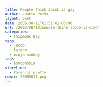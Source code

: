 ```yaml
---
title: People think Jacob is gay
author: Justin Parks
layout: post
date: 2005-08-11T01:52:02+00:00
url: /2005/08/10/people-think-jacob-is-gay/
categories:
  - Chipmunk Bay
tags:
  - jacob
  - kaigon
  - ninja monkey
tags:
  - homophobia
storyline:
  - Karen is pretty
comic: 20050811.png 
---
```

